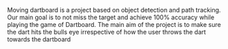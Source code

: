 Moving dartboard is a project based on object detection and path tracking. 
Our main goal is to not miss the target and achieve 100% accuracy while playing the game of Dartboard.
The main aim of the project is to make sure the dart hits the bulls eye irrespective of how the user throws the dart towards the dartboard

